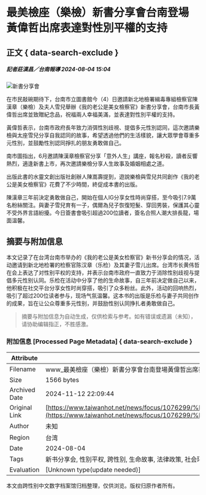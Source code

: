 # 最美檢座（樂檢）新書分享會台南登場　黃偉哲出席表達對性別平權的支持

## 正文 { data-search-exclude }


##### 記者莊漢昌／台南報導 2024-08-04 15:04

![新書分享會](https://www.taiwanhot.net/cache/1169625/lg/medias-20240804-66af225a9a666.jpeg)

在市民敲碗期待下，台南市立圖書館今（4）日邀請新北地檢署緝毒專組檢察官陳漢章（樂檢）及夫人雪兒舉辦《我的老公是美女檢察官》新書分享會，台南市長黃偉哲出席並致贈紀念品，祝福兩人幸福美滿，並表達對性別平權的支持。

黃偉哲表示，台南市政府長年致力消弭性別歧視、提倡多元性別認同，這次邀請樂檢與太座雪兒分享自我認同的故事，希望透過他們的生活樣貌，讓大眾學會尊重多元性別，並鼓勵性別認同掙扎的朋友勇敢做自己。

南市圖指出，6月邀請陳漢章檢察官分享「意外人生」講座，報名秒殺，讀者反響熱烈，適逢新書上市，再次邀請樂檢分享人生故事及婚姻相處之道。

出版此書的水靈文創出版社創辦人陳嵩壽提到，遊說樂檢與雪兒共同創作《我的老公是美女檢察官》花費了不少時間，終促成本書的出版。

陳漢章三年前決定勇敢做自己，開始在個人IG分享女性時尚穿搭，至今吸引7.9萬名粉絲關注。與妻子雪兒育有一子，偶爾為兒子恢復短髮、穿回男裝，保護其心靈不受外界言語紛擾。今日簽書會吸引超過200位讀者，簽名合照人潮大排長龍，場面溫馨。

## 摘要与附加信息

<!-- tcd_abstract -->
本文记录了在台湾台南市举办的《我的老公是美女检察官》新书分享会的情况，活动邀请到新北地检署的检察官陈汉章（乐检）及其妻子雪儿出席。台湾市长黄伟哲在会上表达了对性别平权的支持，并表示台南市政府一直致力于消除性别歧视与提倡多元性别认同。乐检在活动中分享了他的生命故事，自三年前决定做自己以来，他积极在社交平台分享女性时尚穿搭，吸引了众多粉丝。此外，活动的回响热烈，吸引了超过200位读者参与，现场气氛温馨。这本书的出版是乐检与妻子共同创作的成果，旨在让公众尊重多元性别，并鼓励性别认同挣扎者勇敢做自己。
<!-- tcd_abstract_end -->

> 摘要与附加信息为自动生成，仅供检索与参考。如有错误或遗漏（未知），请协助编辑指正，不胜感激。

### 附加信息 [Processed Page Metadata] { data-search-exclude }

| Attribute       | Value                                  |
|-----------------|----------------------------------------|
| Filename        | www_最美檢座（樂檢）新書分享會台南登場黃偉哲出席表達對性別平權的_.md                             |
| Size            | 1566 bytes                           |
| Archived Date   | 2024-11-12 22:09:44                             |
| Original Link   | [https://www.taiwanhot.net/news/focus/1076299/%E6%9C%80%E7%BE%8E%E6%AA%A2%E5%BA%A7%EF%BC%88%E6%A8%82%E6%AA%A2%EF%BC%89%E6%96%B0%E6%9B%B8%E5%88%86%E4%BA%AB%E6%9C%83%E5%8F%B0%E5%8D%97%E7%99%BB%E5%A0%B4+%E9%BB%83%E5%81%89%E5%93%B2%E5%87%BA%E5%B8%AD%E8%A1%A8%E9%81%94%E5%B0%8D%E6%80%A7%E5%88%A5%E5%B9%B3%E6%AC%8A%E7%9A%84%E6%94%AF%E6%8C%81/57/%E5%8F%B0%E5%8D%97](https://www.taiwanhot.net/news/focus/1076299/%E6%9C%80%E7%BE%8E%E6%AA%A2%E5%BA%A7%EF%BC%88%E6%A8%82%E6%AA%A2%EF%BC%89%E6%96%B0%E6%9B%B8%E5%88%86%E4%BA%AB%E6%9C%83%E5%8F%B0%E5%8D%97%E7%99%BB%E5%A0%B4+%E9%BB%83%E5%81%89%E5%93%B2%E5%87%BA%E5%B8%AD%E8%A1%A8%E9%81%94%E5%B0%8D%E6%80%A7%E5%88%A5%E5%B9%B3%E6%AC%8A%E7%9A%84%E6%94%AF%E6%8C%81/57/%E5%8F%B0%E5%8D%97)                       |
| Author          | 未知                               |
| Region          | 台湾                               |
| Date            | 2024-08-04                                 |
| Tags            | 新书分享会, 性别平权, 跨性别, 生命故事, 法律政策, 社会环境记录                                 |
| Evaluation            | [Unknown type(update needed)]                                 |
<!-- tcd_table_end -->

本文由跨性别中文数字档案馆归档整理，仅供浏览。版权归原作者所有。
